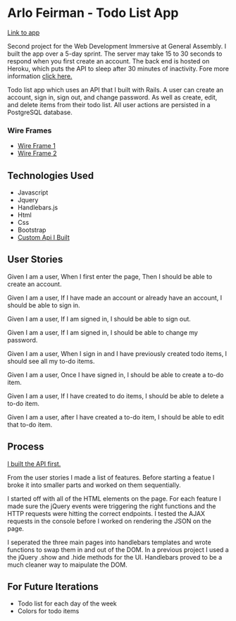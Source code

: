 

# Arlo Feirman - Todo List App

[Link to app](https://arlofeirman.github.io/AF-fullstack-project-frontend2/)

Second project for the Web Development Immersive at General Assembly. I built the app over a 5-day sprint.
The server may take 15 to 30 seconds to respond when you first create an account.
The back end is hosted on Heroku, which puts the API to sleep after 30 minutes of inactivity.
Fore more information [click here.](https://devcenter.heroku.com/articles/free-dyno-hours)

Todo list app which uses an API that I built with Rails. A user can create an account, sign in, sign out, and change password. As well as create, edit, and delete items from their todo list. All user actions are persisted in a PostgreSQL database.

### Wire Frames
-  [Wire Frame 1](http://i.imgur.com/tTYikxC.jpg)
-  [Wire Frame 2](http://i.imgur.com/fq5xNlj.jpg)


## Technologies Used

- Javascript
- Jquery
- Handlebars.js
- Html
- Css
- Bootstrap
- [Custom Api I Built](https://github.com/arlofeirman/AF-fullstack-project-backend)

## User Stories

Given I am a user,
When I first enter the page,
Then I should be able to create an account.

Given I am a user,
If I have made an account or already have an account,
I should be able to sign in.

Given I am a user,
If I am signed in,
I should be able to sign out.

Given I am a user,
If I am signed in,
I should be able to change my password.

Given I am a user,
When I sign in and I have previously created todo items,
I should see all my to-do items.

Given I am a user,
Once I have signed in,
I should be able to create a to-do item.

Given I am a user,
If I have created to do items,
I should be able to delete a to-do item.

Given I am a user,
after I have created a to-do item,
I should be able to edit that to-do item.

## Process

[I built the API first.](https://github.com/arlofeirman/AF-fullstack-project-backend)

From the user stories I made a list of features.
Before starting a featue I broke it into smaller parts and worked on them sequentially.


I started off with all of the HTML elements on the page. For each feature I 
made sure the jQuery events were triggering the right functions and the HTTP
requests were hitting the correct endpoints. I tested the AJAX requests in the console
before I worked on rendering the JSON on the page.

I seperated the three main pages into handlebars templates and wrote
functions to swap them in and out of the DOM. In a previous project I used a the jQuery .show and .hide methods for the UI. 
Handlebars proved to be a much cleaner way to maipulate the DOM.

## For Future Iterations
- Todo list for each day of the week
- Colors for todo items
